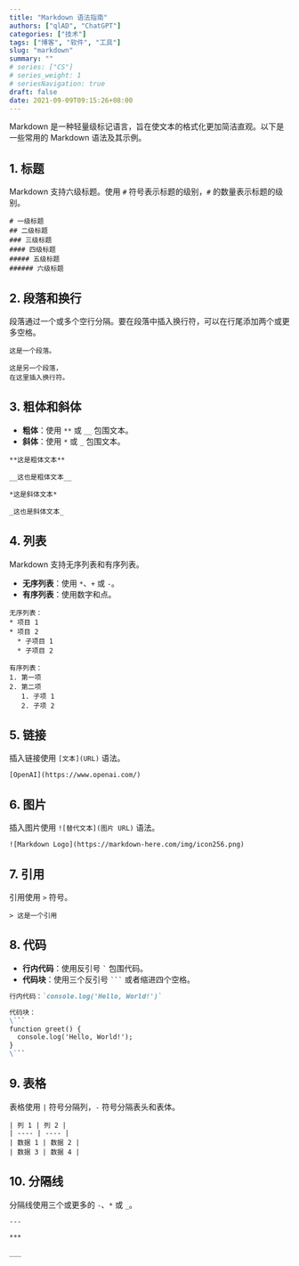```yaml
---
title: "Markdown 语法指南"
authors: ["qlAD", "ChatGPT"]
categories: ["技术"]
tags: ["博客", "软件", "工具"]
slug: "markdown"
summary: ""
# series: ["CS"]
# series_weight: 1
# seriesNavigation: true
draft: false
date: 2021-09-09T09:15:26+08:00
---
```


Markdown 是一种轻量级标记语言，旨在使文本的格式化更加简洁直观。以下是一些常用的 Markdown 语法及其示例。

## 1. 标题

Markdown 支持六级标题。使用 `#` 符号表示标题的级别，`#` 的数量表示标题的级别。

```
# 一级标题
## 二级标题
### 三级标题
#### 四级标题
##### 五级标题
###### 六级标题
```

## 2. 段落和换行

段落通过一个或多个空行分隔。要在段落中插入换行符，可以在行尾添加两个或更多空格。

```
这是一个段落。

这是另一个段落，  
在这里插入换行符。
```

## 3. 粗体和斜体

- **粗体**：使用 `**` 或 `__` 包围文本。
- **斜体**：使用 `*` 或 `_` 包围文本。

```
**这是粗体文本**

__这也是粗体文本__

*这是斜体文本*

_这也是斜体文本_
```

## 4. 列表

Markdown 支持无序列表和有序列表。

- **无序列表**：使用 `*`、`+` 或 `-`。
- **有序列表**：使用数字和点。

```
无序列表：
* 项目 1
* 项目 2
  * 子项目 1
  * 子项目 2

有序列表：
1. 第一项
2. 第二项
   1. 子项 1
   2. 子项 2
```

## 5. 链接

插入链接使用 `[文本](URL)` 语法。

```
[OpenAI](https://www.openai.com/)
```

## 6. 图片

插入图片使用 `![替代文本](图片 URL)` 语法。

```
![Markdown Logo](https://markdown-here.com/img/icon256.png)
```

## 7. 引用

引用使用 `>` 符号。

```
> 这是一个引用
```

## 8. 代码

- **行内代码**：使用反引号 `` ` `` 包围代码。
- **代码块**：使用三个反引号 ` ``` ` 或者缩进四个空格。

```markdown
行内代码：`console.log('Hello, World!')`

代码块：
\```
function greet() {
  console.log('Hello, World!');
}
\```
```

## 9. 表格

表格使用 `|` 符号分隔列，`-` 符号分隔表头和表体。

```
| 列 1 | 列 2 |
| ---- | ---- |
| 数据 1 | 数据 2 |
| 数据 3 | 数据 4 |
```

## 10. 分隔线

分隔线使用三个或更多的 `-`、`*` 或 `_`。

```
---

***

___
```
